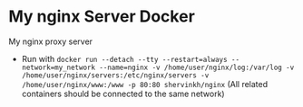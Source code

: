 # My nginx Server Docker
My nginx proxy server
- Run with `docker run --detach --tty --restart=always --network=my_network --name=nginx -v /home/user/nginx/log:/var/log -v /home/user/nginx/servers:/etc/nginx/servers -v /home/user/nginx/www:/www -p 80:80 shervinkh/nginx` (All related containers should be connected to the same network)

